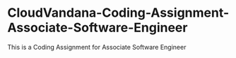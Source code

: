 # CloudVandana-Coding-Assignment-Associate-Software-Engineer
This is a Coding Assignment for Associate Software Engineer
